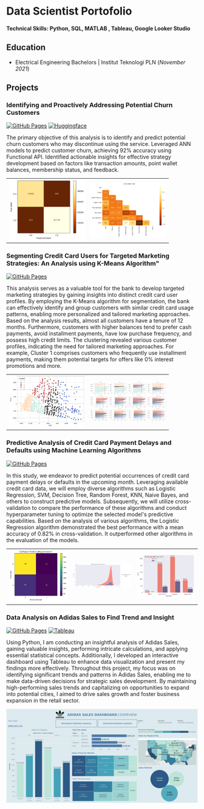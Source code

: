 # Data Scientist Portofolio

#### Technical Skills: Python, SQL, MATLAB , Tableau, Google Looker Studio

## Education	        		
- Electrical Engineering Bachelors | Institut Teknologi PLN (_November 2021_)

## Projects
### Identifying and Proactively Addressing Potential Churn Customers

<div style="display: inline-block">
  <a href="https://github.com/AjisatrioW96/Portofolio/tree/main/Customer%20Churn%20Prediction%20using%20ANN">
    <img src="https://img.shields.io/badge/GitHub%20Pages-Open-blueviolet" alt="GitHub Pages">
  </a>
</div>

<div style="display: inline-block">
  <a href="https://huggingface.co/spaces/recognize96/ChurnRiskCustomer_Prediction">
    <img src="https://img.shields.io/badge/Huggingface-Open-blue" alt="Huggingface">
  </a>
</div>

The primary objective of this analysis is to identify and predict potential churn customers who may discontinue using the service. Leveraged ANN models to predict customer churn, achieving 92% accuracy using Functional API. Identified actionable insights for effective strategy development based on factors like transaction amounts, point wallet balances, membership status, and feedback.

<table>
  <tr>
    <td><img src="assets/milestone4/pic1.png" alt="Picture 6" width="200"></td>
    <td><img src="assets/milestone4/pic2.png" alt="Picture 7" width="200"></td> 
  </tr>
</table>


### Segmenting Credit Card Users for Targeted Marketing Strategies: An Analysis using K-Means Algorithm"

<a href="https://github.com/AjisatrioW96/Portofolio/tree/main/Segmenting%20Credit%20Card%20Users%20for%20Targeted%20Marketing%20Strategies">
  <img src="https://img.shields.io/badge/GitHub%20Pages-Open-blueviolet" alt="GitHub Pages">
</a>

This analysis serves as a valuable tool for the bank to develop targeted marketing strategies by gaining insights into distinct credit card user profiles. By employing the K-Means algorithm for segmentation, the bank can effectively identify and group customers with similar credit card usage patterns, enabling more personalized and tailored marketing approaches.
Based on the analysis results, almost all customers have a tenure of 12 months. Furthermore, customers with higher balances tend to prefer cash payments, avoid installment payments, have low purchase frequency, and possess high credit limits. The clustering revealed various customer profiles, indicating the need for tailored marketing approaches. For example, Cluster 1 comprises customers who frequently use installment payments, making them potential targets for offers like 0% interest promotions and more.

<table>
  <tr>
    <td><img src="assets/milestone3/pic1.png" alt="Picture 4" width="200"></td>
    <td><img src="assets/milestone3/pic2.png" alt="Picture 5" width="200"></td> 
  </tr>
</table>


### Predictive Analysis of Credit Card Payment Delays and Defaults using Machine Learning Algorithms

<a href="https://github.com/AjisatrioW96/Portofolio/tree/main/Predictive%20Analysis%20of%20Credit%20Card%20Payment%20Defaults%20using%20Machine%20Learning%20Algorithms">
  <img src="https://img.shields.io/badge/GitHub%20Pages-Open-blueviolet" alt="GitHub Pages">
</a>

In this study, we endeavor to predict potential occurrences of credit card payment delays or defaults in the upcoming month. Leveraging available credit card data, we will employ diverse algorithms such as Logistic Regression, SVM, Decision Tree, Random Forest, KNN, Naive Bayes, and others to construct predictive models. Subsequently, we will utilize cross-validation to compare the performance of these algorithms and conduct hyperparameter tuning to optimize the selected model's predictive capabilities. Based on the analysis of various algorithms, the Logistic Regression algorithm demonstrated the best performance with a mean accuracy of 0.82% in cross-validation. It outperformed other algorithms in the evaluation of the models.

<table>
  <tr>
    <td><img src="assets/milestone2/pic1.png" alt="Picture 1" width="200"></td>
    <td><img src="assets/milestone2/pic2.png" alt="Picture 2" width="200"></td>
    <td><img src="assets/milestone2/pic3.png" alt="Picture 3" width="200"></td>
  </tr>
</table>

### Data Analysis on Adidas Sales to Find Trend and Insight

<div style="display: inline-block">
  <a href="https://github.com/AjisatrioW96/Portofolio/tree/main/Data%20Analysis%20on%20Adidas%20Sales%20to%20Find%20Trend%20and%20Insights">
    <img src="https://img.shields.io/badge/GitHub%20Pages-Open-blueviolet" alt="GitHub Pages">
  </a>
</div>

<div style="display: inline-block">
  <a href="https://public.tableau.com/app/profile/muhammad.aji.satrio.wiyogo/viz/Book1_16874367888560/Main?publish=yes">
    <img src="https://img.shields.io/badge/Tableau-Open-blue" alt="Tableau">
  </a>
</div>

Using Python, I am conducting an insightful analysis of Adidas Sales, gaining valuable insights, performing intricate calculations, and applying essential statistical concepts. Additionally, I developed an interactive dashboard using Tableau to enhance data visualization and present my findings more effectively. Throughout this project, my focus was on identifying significant trends and patterns in Adidas Sales, enabling me to make data-driven decisions for strategic sales development. By maintaining high-performing sales trends and capitalizing on opportunities to expand into potential cities, I aimed to drive sales growth and foster business expansion in the retail sector.

![images1](/assets/milestone1/Main.png)



